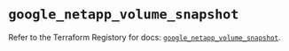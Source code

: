 # `google_netapp_volume_snapshot`

Refer to the Terraform Registory for docs: [`google_netapp_volume_snapshot`](https://registry.terraform.io/providers/hashicorp/google/5.26.0/docs/resources/netapp_volume_snapshot).
